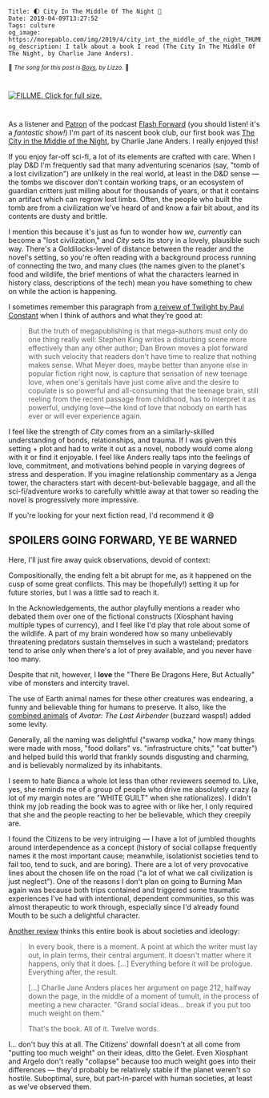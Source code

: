     Title: 🌓 City In The Middle Of The Night 🐊
    Date: 2019-04-09T13:27:52
    Tags: culture
    og_image: https://morepablo.com/img/2019/4/city_int_the_middle_of_the_night_THUMB.jpg
    og_description: I talk about a book I read (The City In The Middle Of The Night, by Charlie Jane Anders).

<small>🎵 <em>The song for this post is <a href="https://www.youtube.com/watch?v=HQliEKPg1Qk">Boys</a>, by Lizzo.</em> 🎵</small>

<div class="caption-img-block" style="margin: 25px auto">
<a href="/img/2019/4/city_int_the_middle_of_the_night.jpg" target="blank">
<img src="/img/2019/4/city_int_the_middle_of_the_night_THUMB.jpg" alt="FILLME.  Click for full size." style="margin: 15px auto;" />
</a>
</div>

As a listener and [Patron][1] of the podcast [Flash Forward][2] (you should
listen! it's a _fantastic show!_) I'm part of its nascent book club, our first
book was [The City in the Middle of the Night][3], by Charlie Jane Anders. I
really enjoyed this!

<!-- more -->

If you enjoy far-off sci-fi, a lot of its elements are crafted with care.
When I play D&D I'm frequently sad that many adventuring scenarios (say, "tomb
of a lost civilization") are unlikely in the real world, at least in
the D&D sense — the tombs we discover don't contain working traps, or an
ecosystem of guardian critters just milling about for thousands of years, or
that it contains an artifact which can regrow lost limbs. Often, the people who
built the tomb are from a civilization we've heard of and know a fair bit about,
and its contents are dusty and brittle.

I mention this because it's just as fun to wonder how _we, currently_ can become
a "lost civilization," and _City_ sets its story in a lovely, plausible such
way. There's a Goldilocks-level of distance between the reader and the novel's
setting, so you're often reading with a background process running of connecting
the two, and many clues (the names given to the planet's food and wildlife, the
brief mentions of what the characters learned in history class, descriptions of
the tech) mean you have something to chew on while the action is happening.

I sometimes remember this paragraph from [a reivew of Twilight by Paul
Constant][5] when I think of authors and what they're good at:

> But the truth of megapublishing is that mega-authors must only do one thing
> really well: Stephen King writes a disturbing scene more effectively than any
> other author; Dan Brown moves a plot forward with such velocity that readers
> don't have time to realize that nothing makes sense. What Meyer does, maybe
> better than anyone else in popular fiction right now, is capture that
> sensation of new teenage love, when one's genitals have just come alive and
> the desire to copulate is so powerful and all-consuming that the teenage
> brain, still reeling from the recent passage from childhood, has to interpret
> it as powerful, undying love—the kind of love that nobody on earth has ever or
> will ever experience again.

I feel like the strength of _City_ comes from an a similarly-skilled
understanding of bonds, relationships, and trauma. If I was given this setting +
plot and had to write it out as a novel, nobody would come along with it or find
it enjoyable. I feel like Anders really taps into the feelings of love,
commitment, and motivations behind people in varying degrees of stress and
desperation. If you imagine relationship commentary as a Jenga tower, the
characters start with decent-but-believable baggage, and all the
sci-fi/adventure works to carefully whittle away at that tower so reading the
novel is progressively more impressive.  

If you're looking for your next fiction read, I'd recommend it 😄

## SPOILERS GOING FORWARD, YE BE WARNED

Here, I'll just fire away quick observations, devoid of context:

Compositionally, the ending felt a bit abrupt for me, as it happened on the cusp
of some great conflicts. This may be (hopefully!) setting it up for future
stories, but I was a little sad to reach it.

In the Acknowledgements, the author playfully mentions a reader who debated them
over one of the fictional constructs (Xiosphant having multiple types of
currency), and I feel like I'd play that role about some of the wildlife. A part
of my brain wondered how so many unbelievably threatening predators sustain
themselves in such a wasteland; predators tend to arise only when there's a lot
of prey available, and you never have too many.

Despite that nit, however, I **love** the "There Be Dragons Here, But Actually"
vibe of monsters and intercity travel.

The use of Earth animal names for these other creatures was endearing, a funny
and believable thing for humans to preserve. It also, like the [combined
animals][6] of _Avatar: The Last Airbender_ (buzzard wasps!) added some levity.

Generally, all the naming was delightful ("swamp vodka," how many things were
made with moss, "food dollars" vs. "infrastructure chits," "cat butter") and
helped build this world that frankly sounds disgusting and charming, and is
believably normalized by its inhabitants.

I seem to hate Bianca a whole lot less than other reviewers seemed to. Like,
yes, she reminds me of a group of people who drive me absolutely crazy (a lot of
my margin notes are "WHITE GUILT" when she rationalizes). I didn't think my
job reading the book was to agree with or like her, I only required that she and
the people reacting to her be believable, which they creepily are.

I found the Citizens to be very intruiging — I have a lot of jumbled thoughts
around interdependence as a concept (history of social collapse frequently names
it the most important cause; meanwhile, isolationist societies tend to fail too,
tend to suck, and are boring). There are a lot of very provocative lines about
the chosen life on the road ("a lot of what we call civilization is just
neglect"). One of the reasons I don't plan on going to Burning Man again was
because both trips contained and triggered some traumatic experiences I've had
with intentional, dependent communities, so this was almost therapeutic to work
through, especially since I'd already found Mouth to be such a delightful
character.

[Another review][4] thinks this entire book is about societies and ideology:

> In every book, there is a moment. A point at which the writer must lay out, in
> plain terms, their central argument. It doesn't matter where it happens, only
> that it does. […] Everything before it will be prologue. Everything after,
> the result.
>
> […] Charlie Jane Anders places her argument on page 212, halfway down the
> page, in the middle of a moment of tumult, in the process of meeting a new
> character. "Grand social ideas… break if you put too much weight on them."
> 
> That's the book. All of it. Twelve words.

I… don't buy this at all. The Citizens' downfall doesn't at all come from
"putting too much weight" on their ideas, ditto the Gelet. Even Xiosphant and
Argelo don't really "collapse" because too much weight goes into their
differences — they'd probably be relatively stable if the planet weren't _so_
hostile. Suboptimal, sure, but part-in-parcel with human societies, at least as
we've observed them.

   [1]: https://www.patreon.com/flashforwardpod
   [2]: https://www.flashforwardpod.com/
   [3]: https://us.macmillan.com/books/9780765379962
   [4]: https://www.npr.org/2019/02/17/694892002/in-the-city-in-the-middle-of-the-night-big-ideas-lead-to-big-upheavals
   [5]: https://www.thestranger.com/seattle/monster-mash-notes/Content?oid=638178
   [6]: https://www.buzzfeed.com/donnad/beginners-guide-to-the-outrageous-animals-of-avatar-the-last
